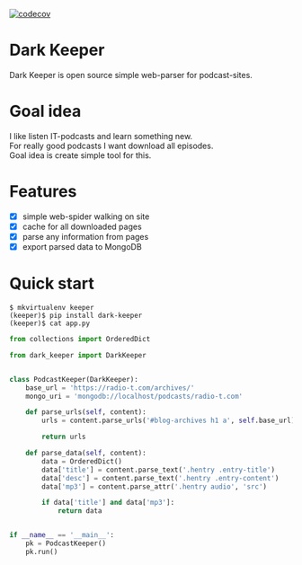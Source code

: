 [![codecov](https://codecov.io/gh/itcrab/dark-keeper/branch/master/graph/badge.svg)](https://codecov.io/gh/itcrab/dark-keeper)

# Dark Keeper
Dark Keeper is open source simple web-parser for podcast-sites.

# Goal idea
I like listen IT-podcasts and learn something new.<br />
For really good podcasts I want download all episodes.<br />
Goal idea is create simple tool for this.

# Features
- [x] simple web-spider walking on site
- [x] cache for all downloaded pages
- [x] parse any information from pages
- [x] export parsed data to MongoDB

# Quick start
`$ mkvirtualenv keeper`<br />
`(keeper)$ pip install dark-keeper`<br />
`(keeper)$ cat app.py`
```python
from collections import OrderedDict

from dark_keeper import DarkKeeper


class PodcastKeeper(DarkKeeper):
    base_url = 'https://radio-t.com/archives/'
    mongo_uri = 'mongodb://localhost/podcasts/radio-t.com'

    def parse_urls(self, content):
        urls = content.parse_urls('#blog-archives h1 a', self.base_url)

        return urls

    def parse_data(self, content):
        data = OrderedDict()
        data['title'] = content.parse_text('.hentry .entry-title')
        data['desc'] = content.parse_text('.hentry .entry-content')
        data['mp3'] = content.parse_attr('.hentry audio', 'src')

        if data['title'] and data['mp3']:
            return data


if __name__ == '__main__':
    pk = PodcastKeeper()
    pk.run()
```

